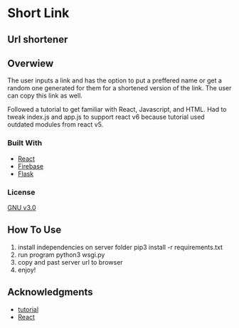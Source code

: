 # Short Link
## Url shortener 

## Overwiew
The user inputs a link and has the option to put a preffered name or get a random one generated for them for a shortened version of the link. The user can copy this link as well. 

Followed a tutorial to get familiar with React, Javascript, and HTML. Had to tweak index.js and app.js to support react v6 because tutorial used outdated modules from react v5. 
  
  
### Built With
* [React](https://react.dev/)
* [Firebase](https://console.firebase.google.com/u/0/)
* [Flask](https://flask.palletsprojects.com/en/2.1.x/)


### License
[GNU v3.0](https://choosealicense.com/licenses/gpl-3.0/#)

## How To Use 
1. install independencies on server folder
    pip3 install -r requirements.txt
2. run program 
    python3 wsgi.py
3. copy and past server url to browser 
4. enjoy! 

## Acknowledgments
* [tutorial](https://www.youtube.com/watch?v=LGdIDm-4Dv8)
* [React](https://react.dev/)